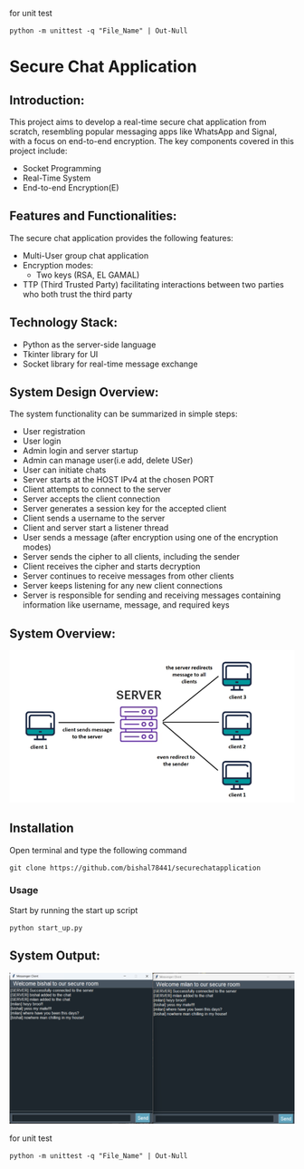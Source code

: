 
for unit test
```
python -m unittest -q "File_Name" | Out-Null 
```


# Secure Chat Application

## Introduction:
This project aims to develop a real-time secure chat application from scratch, resembling popular messaging apps like WhatsApp and Signal, with a focus on end-to-end encryption. The key components covered in this project include:
-	Socket Programming
-	Real-Time System 
-	End-to-end Encryption(E) 

## Features and Functionalities:
The secure chat application provides the following features:
-	Multi-User group chat application
-	Encryption modes:
    -	Two keys (RSA, EL GAMAL) 
-	TTP (Third Trusted Party) facilitating interactions between two parties who both trust the third party

## Technology Stack:
-	Python as the server-side language
-	Tkinter library for UI
-	Socket library for real-time message exchange

## System Design Overview:
The system functionality can be summarized in simple steps:
- User registration
- User login
- Admin login and server startup
- Admin can manage user(i.e add, delete USer)
- User can initiate chats
- Server starts at the HOST IPv4 at the chosen PORT
- Client attempts to connect to the server 
- Server accepts the client connection
- Server generates a session key for the accepted client
- Client sends a username to the server
- Client and server start a listener thread
- User sends a message (after encryption using one of the encryption modes)
- Server sends the cipher to all clients, including the sender
- Client receives the cipher and starts decryption
- Server continues to receive messages from other clients
- Server keeps listening for any new client connections
- Server is responsible for sending and receiving messages containing information like username, message, and required keys

## System Overview:
![System Overview](https://github.com/bishal78441/securechatapplication/blob/main/project_overview.png)

## Installation
Open terminal and type the following command
```
git clone https://github.com/bishal78441/securechatapplication
```

### Usage
Start by running the start up script
```
python start_up.py
```

## System Output:
![GUI](https://github.com/bishal78441/securechatapplication/blob/main/GUI.png)

for unit test
```
python -m unittest -q "File_Name" | Out-Null 
```
